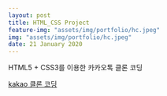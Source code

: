 ```yaml
---
layout: post
title: HTML_CSS Project
feature-img: "assets/img/portfolio/hc.jpeg"
img: "assets/img/portfolio/hc.jpeg"
date: 21 January 2020
---
```


HTML5 + CSS3를 이용한 카카오톡 클론 코딩

<a href="https://starsol89.github.io/kakao-clone/">kakao 클론 코딩</a>
